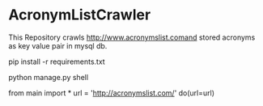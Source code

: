 # AcronymListCrawler
This Repository crawls http://www.acronymslist.comand stored acronyms as key value pair in mysql db.

pip install -r requirements.txt

python manage.py shell

from main import *
url = 'http://acronymslist.com/'
do(url=url)
